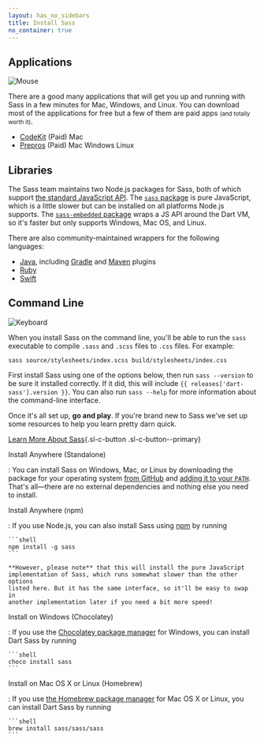 ```yaml
---
layout: has_no_sidebars
title: Install Sass
no_container: true
---
```


<div class="sl-l-grid sl-l-grid--full sl-l-large-grid--fit sl-l-large-grid--gutters-large">
  <div class="sl-l-grid__column">

## Applications

![Mouse](/assets/img/illustrations/mouse.svg)

There are a good many applications that will get you up and running
with Sass in a few minutes for Mac, Windows, and Linux. You can download
most of the applications for free but a few of them are paid apps
<small>(and totally worth it)</small>.

- [CodeKit](https://codekitapp.com/) (Paid) Mac
- [Prepros](https://prepros.io/) (Paid) Mac Windows Linux

## Libraries

The Sass team maintains two Node.js packages for Sass, both of which
support [the standard JavaScript API]. The [`sass` package] is pure
JavaScript, which is a little slower but can be installed on all platforms
Node.js supports. The [`sass-embedded` package] wraps a JS API around the
Dart VM, so it's faster but only supports Windows, Mac OS, and Linux.

[the standard JavaScript API]: /documentation/js-api
[`sass` package]: https://www.npmjs.com/package/sass
[`sass-embedded` package]: https://www.npmjs.com/package/sass-embedded

There are also community-maintained wrappers for the following languages:

- [Java](https://mvnrepository.com/artifact/de.larsgrefer.sass), including
  [Gradle](https://docs.freefair.io/gradle-plugins/current/reference/#_embedded_sass)
  and [Maven](https://github.com/HebiRobotics/sass-cli-maven-plugin) plugins
- [Ruby](https://github.com/ntkme/sass-embedded-host-ruby#readme)
- [Swift](https://github.com/johnfairh/swift-sass#readme)

</div>
<div class="sl-l-grid__column">

## Command Line

![Keyboard](/assets/img/illustrations/keyboard.svg)

When you install Sass on the command line, you'll be able to run the
`sass` executable to compile `.sass` and `.scss` files to `.css` files.
For example:

```shell
sass source/stylesheets/index.scss build/stylesheets/index.css
```

First install Sass using one of the options below, then run
`sass --version` to be sure it installed correctly. If it did, this will
include `{{ releases['dart-sass'].version }}`.
You can also run `sass --help` for more information
about the command-line interface.

Once it's all set up, **go and play**. If you're brand new to
Sass we've set up some resources to help you learn pretty darn quick.

[Learn More About Sass](/guide){.sl-c-button .sl-c-button--primary}

Install Anywhere (Standalone)

: You can install Sass on Windows, Mac, or Linux by downloading the package for
your operating system [from
GitHub](https://github.com/sass/dart-sass/releases/tag/1.57.1) and [adding it to
your `PATH`](https://katiek2.github.io/path-doc/). That's all—there are no
external dependencies and nothing else you need to install.

Install Anywhere (npm)

: If you use Node.js, you can also install Sass using
[npm](https://www.npmjs.com/) by running

    ```shell
    npm install -g sass
    ```

    **However, please note** that this will install the pure JavaScript
    implementation of Sass, which runs somewhat slower than the other options
    listed here. But it has the same interface, so it'll be easy to swap in
    another implementation later if you need a bit more speed!

Install on Windows (Chocolatey)

: If you use the [Chocolatey package manager](https://chocolatey.org/) for
Windows, you can install Dart Sass by running

    ```shell
    choco install sass
    ```

Install on Mac OS X or Linux (Homebrew)

: If you use [the Homebrew package manager](https://brew.sh/) for Mac OS X or
Linux, you can install Dart Sass by running

    ```shell
    brew install sass/sass/sass
    ```

  </div>
</div>
